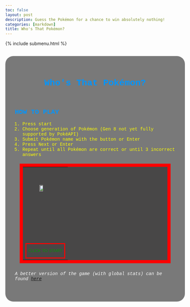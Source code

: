 ```yaml
---
toc: false
layout: post
description: Guess the Pokémon for a chance to win absolutely nothing!
categories: [markdown]
title: Who's That Pokémon?
---
```

{% include submenu.html %}
<html lang="en">
    <head>
        <style>
        body.background {
            background-image: url('https://assets.pokemon.com//assets/cms2/img/misc/virtual-backgrounds/masters/forest.jpg');
            background-size: cover;
            background-position: center
        }
        .myDiv {
            border: 0px solid rgb(0, 0, 0);
            padding: 30px;
            background-color: #4d4d4dbe;    
            width: 100%;
            margin: auto;
            border-radius: 25px;
            height:auto;
            font-family:'Courier New', Courier, monospace
        }
        button.myButton {
            height: 100%;
            width: 100%;
            background-color:rgb(72, 71, 71);
            color:rgb(0, 154, 0); 
            border: 3px solid rgb(255, 0, 0);
            margin: auto;
            line-height: 300%;
        }
        .myTable {
            margin:auto;
            width: 90%;
            table-layout: fixed;
            color:rgb(0, 154, 0);
            background-color:rgb(72, 71, 71);
            outline: 10px solid red;
        }
        tr.pokeBox {
            background-image: url('https://i.ibb.co/rQFzcnD/d83htw0-ec490c3b-f7dd-4570-a698-8404a8a12f99.png');
            background-size: cover;
            color:white;
        }
        .buttonRowStyle {
            line-height: 500%;
        }
        .myIMG {
            height: 30%;
            width: 30%;
            display: block;
            margin: 0 auto;
        }
        </style>
    </head>
    <br>
    <body class="background">
    <div class="myDiv">
        <h1 style="color:rgb(0, 149, 255); text-align:center">Who's That Pokémon?</h1>
        <br>
        <h2 style="color:rgb(0, 149, 255)">HOW TO PLAY</h2>
            <ol type="1"> 
                    <li style="color:rgb(255, 255, 0)">Press start</li>
                    <li style="color:rgb(255, 255, 0)">Choose generation of Pokémon (Gen 8 not yet fully supported by PokéAPI)</li>
                    <li style="color:rgb(255, 255, 0)">Submit Pokémon name with the button or Enter</li>
                    <li style="color:rgb(255, 255, 0)">Press Next or Enter</li>
                    <li style="color:rgb(255, 255, 0)">Repeat until all Pokémon are correct or until 3 incorrect answers</li>
                    <!-- I tried to use a <span> for this but FastPages didn't like that so this is what we get. -->
            </ol>
        <br>
        <table class="myTable" id="table">
            <tr class="pokeBox">
                <td colspan=8>
                    <br>
                    <br>
                    <br>
                    <span id="imageBox"><img class="myIMG" src="https://www.freepnglogos.com/uploads/pokeball-png/pokeball-alexa-style-blog-pokemon-inspired-charmander-daily-8.png"></span>
                    <br>
                    <br>
                    <br>
                    <span id="gameInfo"><br><br><br></span>
                </td>
            </tr>
            <tr>
                <td colspan=8 id="inputRow"><br></td>
            </tr>
            <tr>
                <td colspan=8 id="message"><br></td>
            </tr>
            <span class="buttonRowStyle">
                <tr id="rowButtons">  
                    <td colspan=8><button class="myButton" onclick="gameStart()">CLICK TO START</button></td>
                </tr>
            </span>
        </table>
        <br>
        <h6 style="color:white">A better version of the game (with global stats) can be found <a href="https://swag.nighthawkcodingteams.cf/projects/whosthatpokemon/">here</a></h6>
    </div>
    <br>
    </body>
<script>
    // Pokemon variables
    var pokeMin = ""
    var pokeMax = ""
    var pokeName = ""
    var pokeIMG = ""
    var pokeFilteredName = ""
    const gen = ""

    // Game variables
    var randId = 0
    var correct = 0
    var incorrect = 0
    const strikes = 3 // how many user is allowed to get incorrect before losing
    var pokeChecked = ""

    const options = {
      method: 'GET',
    }
    
    var usedIds = []
    const genList = [
        {
            "generation":1,
            "min":1,
            "max":151
        },
        {
            "generation":2,
            "min":152,
            "max":251
        },
        {
            "generation":3,
            "min":252,
            "max":386
        },
        {
            "generation":4,
            "min":387,
            "max":493
        },
        {
            "generation":5,
            "min":494,
            "max":649
        },
        {
            "generation":6,
            "min":650,
            "max":721
        },
        {
            "generation":7,
            "min":722,
            "max":809
        },
        {
            "generation":8,
            "min":810,
            "max":905
        }
    ]

    const pokeUnfiltered = [
        "nidoran-f",
        "nidoran-m",
        "deoxsys-normal",
        "wormadam-plant",
        "porygon-z",
        "giratina-altered",
        "shaymin-land",
        "basculin-red-striped",
        "darmanitan-standard",
        "tornadus-incarnate",
        "thundurus-incarnate",
        "landorus-incarnate",
        "meloetta-aria",
        "meowstic-male",
        "aegislash-shield",
        "pumpkaboo-average",
        "gourgeist-average",
        "zygarde-50",
        "oricorio-baile",
        "lycanroc-midday",
        "wishiwashi-solo",
        "type-null",
        "minior-red-meteor",
        "mimikyu-disguised",
        "toxtricity-amped",
        "eiscue-ice",
        "indeedee-male",
        "morpeko-full-belly",
        "urshifu-single-strike",
        "mr-mime",
        "farfetchd"
    ]
    
    const pokeFiltered = [
        "nidoran",
        "nidoran",
        "deoxsys",
        "wormadam",
        "porygon-Z",
        "giratina",
        "shaymin",
        "basculin",
        "darmanitan",
        "tornadus",
        "thundurus",
        "landorus",
        "meloetta",
        "meowstic",
        "aegislash",
        "pumpkaboo",
        "gourgeist",
        "zygarde",
        "oricorio",
        "lycanroc",
        "wishiwashi",
        "type: Null",
        "minior",
        "mimikyu",
        "toxtricity",
        "eiscue",
        "indeedee",
        "morpeko",
        "urshifu",
        "mr. mime",
        "farfetch'd"
    ]

    function gameStart() {
        document.getElementById('rowButtons').innerHTML = ""
        document.getElementById('message').innerHTML = "Choose a generation"

        for (i in genList) {
            document.getElementById('rowButtons').innerHTML += '\
            <td><button type="button" class="myButton" onclick="genSelect(' + i + ')">Gen' + genList[i]["generation"] + '</button></td> \
            '
        }
    }

    function genSelect(gen) {
        if (gen == 7) {
            document.getElementById('message').innerHTML = "Generation 8 is not currently fully supported by PokéAPI. Please choose another generation"
        }
        else {
        pokeMin = genList[gen]["min"]
        pokeMax = genList[gen]["max"]
        genSelected()
        }
    }

    function enterEvent() {
        if (incorrect != 3) {
            if (pokeChecked == true) {
                nextPokemon()
            }
            else {
                pokeCheck()
            }
        }
        else {
            location.reload()
        }
    }

    function genSelected() {
        document.getElementById('rowButtons').innerHTML = ' \
        <td colspan=4><button type="button" class="myButton" onclick="location.reload()">Restart</button></td> \
        <td colspan=4><button type="button" class="myButton" onclick="enterEvent()" id="continueButton">Submit</button></td> \
        '

        document.getElementById('inputRow').innerHTML = '<input type="text" id="inputBox" style="width:100%">'

        var inputBox = document.getElementById('inputBox')

        inputBox.addEventListener("keypress", function() {
            if (event.key === "Enter") {
                event.preventDefault
                enterEvent()
            }
        })

        document.getElementById('message').innerHTML = "<br>"

        document.getElementById('gameInfo').innerHTML = '\
        <body> \
            Pokémon: <b id="displayedName">???</b>\
            <br> \
            Correct: <b id="displayedCorrect">0/' + (pokeMax - pokeMin + 1) + '</b>\
            <br>\
            Incorrect: <b id="displayedIncorrect">0/' + strikes + '</b> \
        </body> \
        '

        getPokemon(pokeMin, pokeMax)
    }

    function getRandId(min, max) {
        randId = Math.floor(Math.random() * (max - min) + min)

        while (usedIds.includes(randId) == true | randId == 0) {
            randId = Math.floor(Math.random() * (max - min) + min)
        }
        
        return randId
    }

    function getPokemon(pokeMin, pokeMax) {
        fetch('https://pokeapi.co/api/v2/pokemon/' + getRandId(pokeMin, pokeMax), options)
        .then(response => response.json().then(data => {
        pokeName = data.name
        pokeID = data.id
        pokeIMG = data.sprites.front_default

        document.getElementById('imageBox').innerHTML = '<img class="myIMG" src="' + pokeIMG + '">'
        document.getElementById('displayedName').innerHTML = '???'

        if (pokeUnfiltered.includes(pokeName) == true) {
            pokeFilteredName = pokeFiltered[pokeUnfiltered.indexOf(pokeName)]
        }
        else {
            pokeFilteredName = pokeName
        }
        }))
    }

    function pokeCheck(pokeGuess) {
        var pokeGuess = document.getElementById("inputBox").value
        var input = pokeGuess.toLowerCase()

        if (pokeGuess == "") {
            document.getElementById('message').innerHTML = "Please guess something in the box above and press submit or enter"
        }
        else {
            while (pokeChecked == false) {
                if (input == pokeFilteredName) {
                    if (correct < (pokeMax - pokeMin)) {
                    correct += 1
                    document.getElementById('message').innerHTML = pokeGuess + " is correct!"
                    usedIds.push(randId)
                    document.getElementById('continueButton').innerHTML = "Next"
                    }
                    else {
                    correct += 1
                    document.getElementById('message').innerHTML = pokeGuess + " is correct! You win!"
                    document.getElementById('rowButtons').innerHTML = ' \
                    <td colspan=8><button type="button" class="myButton" onclick="location.reload()">Restart</button></td> \
                    '
                    }
                }
                else {
                    if (incorrect < (strikes - 1)) {
                        incorrect += 1
                        document.getElementById('message').innerHTML = pokeGuess + " is incorrect!"
                        document.getElementById('continueButton').innerHTML = "Next"
                    }
                    else {
                        incorrect += 1
                        document.getElementById('message').innerHTML = pokeGuess + " is incorrect! You lose!"
                        document.getElementById('rowButtons').innerHTML = ' \
                        <td colspan=8><button type="button" class="myButton" onclick="location.reload()">Restart</button></td> \
                        '
                    }             
                }
                document.getElementById('displayedCorrect').innerHTML = correct + "/" + (pokeMax - pokeMin + 1)
                document.getElementById('displayedIncorrect').innerHTML = incorrect + "/" + strikes
                document.getElementById('displayedName').innerHTML = pokeFilteredName.charAt(0).toUpperCase() + pokeFilteredName.slice(1)

                pokeChecked = true
            }
        }
    }

    function nextPokemon() {
        if (pokeChecked == true) {
            getPokemon(pokeMin, pokeMax)
            document.getElementById('message').innerHTML = "<br>"
            document.getElementById('inputBox').value = ""
            document.getElementById('continueButton').innerHTML = "Submit"
            pokeChecked = false
        }
        else (
            document.getElementById('message').innerHTML = "Please guess something in the box above and press submit or enter"
        )
    }
</script>
</html>